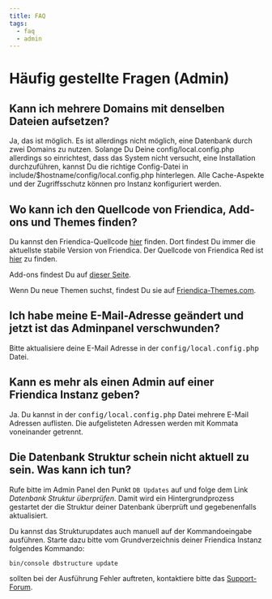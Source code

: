 ```yaml
---
title: FAQ
tags:
  - faq
  - admin
---
```

# Häufig gestellte Fragen (Admin)

## Kann ich mehrere Domains mit denselben Dateien aufsetzen?

Ja, das ist möglich.
Es ist allerdings nicht möglich, eine Datenbank durch zwei Domains zu nutzen.
Solange Du Deine config/local.config.php allerdings so einrichtest, dass das System nicht versucht, eine Installation durchzuführen, kannst Du die richtige Config-Datei in include/$hostname/config/local.config.php hinterlegen.
Alle Cache-Aspekte und der Zugriffsschutz können pro Instanz konfiguriert werden.

## Wo kann ich den Quellcode von Friendica, Add-ons und Themes finden?

Du kannst den Friendica-Quellcode [hier](https://github.com/friendica/friendica) finden.
Dort findest Du immer die aktuellste stabile Version von Friendica.
Der Quellcode von Friendica Red ist [hier](https://github.com/friendica/red) zu finden.

Add-ons findest Du auf [dieser Seite](https://github.com/friendica/friendica-addons).

Wenn Du neue Themen suchst, findest Du sie auf [Friendica-Themes.com](http://friendica-themes.com/).

## Ich habe meine E-Mail-Adresse geändert und jetzt ist das Adminpanel verschwunden?

Bitte aktualisiere deine E-Mail Adresse in der <tt>config/local.config.php</tt> Datei.

## Kann es mehr als einen Admin auf einer Friendica Instanz geben?

Ja.
Du kannst in der <tt>config/local.config.php</tt> Datei mehrere E-Mail Adressen auflisten.
Die aufgelisteten Adressen werden mit Kommata voneinander getrennt.

## Die Datenbank Struktur schein nicht aktuell zu sein. Was kann ich tun?

Rufe bitte im Admin Panel den Punkt `DB Updates` auf und folge dem Link *Datenbank Struktur überprüfen*.
Damit wird ein Hintergrundprozess gestartet der die Struktur deiner Datenbank überprüft und gegebenenfalls aktualisiert.

Du kannst das Strukturupdates auch manuell auf der Kommandoeingabe ausführen.
Starte dazu bitte vom Grundverzeichnis deiner Friendica Instanz folgendes Kommando:

``` sh
bin/console dbstructure update
```

sollten bei der Ausführung Fehler auftreten, kontaktiere bitte das [Support-Forum](https://forum.friendi.ca/profile/helpers).